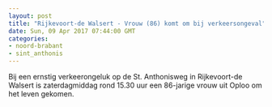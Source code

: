 ```yaml
---
layout: post
title: "Rijkevoort-de Walsert - Vrouw (86) komt om bij verkeersongeval"
date: Sun, 09 Apr 2017 07:44:00 GMT
categories: 
- noord-brabant 
- sint_anthonis 
---
```


Bij een ernstig verkeerongeluk op de St. Anthonisweg in Rijkevoort-de Walsert is zaterdagmiddag rond 15.30 uur een 86-jarige vrouw uit Oploo om het leven gekomen.

